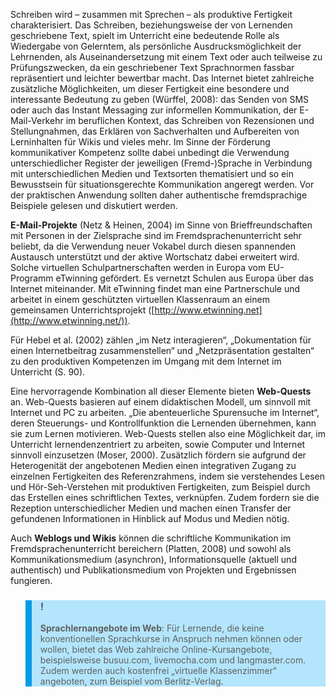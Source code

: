 <!-- filename: 05_Fremdsprachliche_Schreibfaehigkeit_entwickeln.md -->
<!-- title: Fremdsprachliche Schreibfähigkeit entwickeln -->

Schreiben wird – zusammen mit Sprechen – als produktive Fertigkeit charakterisiert. Das Schreiben, beziehungsweise der von Lernenden geschriebene Text, spielt im Unterricht eine bedeutende Rolle als Wiedergabe von Gelerntem, als persönliche Ausdrucksmöglichkeit der Lehrnenden, als Auseinandersetzung mit einem Text oder auch teilweise zu Prüfungszwecken, da ein geschriebener Text Sprachnormen fassbar repräsentiert und leichter bewertbar macht. Das Internet bietet zahlreiche zusätzliche Möglichkeiten, um dieser Fertigkeit eine besondere und interessante Bedeutung zu geben (Würffel, 2008): das Senden von SMS oder auch das Instant Messaging zur informellen Kommunikation, der E-Mail-Verkehr im beruflichen Kontext, das Schreiben von Rezensionen und Stellungnahmen, das Erklären von Sachverhalten und Aufbereiten von Lerninhalten für Wikis und vieles mehr. Im Sinne der Förderung kommunikativer Kompetenz sollte dabei unbedingt die Verwendung unterschiedlicher Register der jeweiligen (Fremd-)Sprache in Verbindung mit unterschiedlichen Medien und Textsorten thematisiert und so ein Bewusstsein für situationsgerechte Kommunikation angeregt werden. Vor der praktischen Anwendung sollten daher authentische fremdsprachige Beispiele gelesen und diskutiert werden.

**E-Mail-Projekte** (Netz & Heinen, 2004) im Sinne von Brieffreundschaften mit Personen in der Zielsprache sind im Fremdsprachenunterricht sehr beliebt, da die Verwendung neuer Vokabel durch diesen spannenden Austausch unterstützt und der aktive Wortschatz dabei erweitert wird. Solche virtuellen Schulpartnerschaften werden in Europa vom EU-Programm eTwinning gefördert. Es vernetzt Schulen aus Europa über das Internet miteinander. Mit eTwinning findet man eine Partnerschule und arbeitet in einem geschützten virtuellen Klassenraum an einem gemeinsamen Unterrichtsprojekt ([http://www.etwinning.net](http://www.etwinning.net/)).

Für Hebel et al. (2002) zählen „im Netz interagieren“, „Dokumentation für einen Internetbeitrag zusammenstellen“ und „Netzpräsentation gestalten“ zu den produktiven Kompetenzen im Umgang mit dem Internet im Unterricht (S. 90).

Eine hervorragende Kombination all dieser Elemente bieten **Web-Quests** an. Web-Quests basieren auf einem didaktischen Modell, um sinnvoll mit Internet und PC zu arbeiten. „Die abenteuerliche Spurensuche im Internet“, deren Steuerungs- und Kontrollfunktion die Lernenden übernehmen, kann sie zum Lernen motivieren. Web-Quests stellen also eine Möglichkeit dar, im Unterricht lernendenzentriert zu arbeiten, sowie Computer und Internet sinnvoll einzusetzen (Moser, 2000). Zusätzlich fördern sie aufgrund der Heterogenität der angebotenen Medien einen integrativen Zugang zu einzelnen Fertigkeiten des Referenzrahmens, indem sie verstehendes Lesen und Hör-Seh-Verstehen mit produktiven Fertigkeiten, zum Beispiel durch das Erstellen eines schriftlichen Textes, verknüpfen. Zudem fordern sie die Rezeption unterschiedlicher Medien und machen einen Transfer der gefundenen Informationen in Hinblick auf Modus und Medien nötig.

Auch **Weblogs und Wikis** können die schriftliche Kommunikation im Fremdsprachenunterricht bereichern (Platten, 2008) und sowohl als Kommunikationsmedium (asynchron), Informationsquelle (aktuell und authentisch) und Publikationsmedium von Projekten und Ergebnissen fungieren.

<blockquote style="background: #B3E5FC; border-left: 10px solid #039BE5">

### !

**Sprachlernangebote im Web**: Für Lernende, die keine konventionellen Sprachkurse in Anspruch nehmen können oder wollen, bietet das Web zahlreiche Online-Kursangebote, beispielsweise busuu.com, livemocha.com und langmaster.com. Zudem werden auch kostenfrei „virtuelle Klassenzimmer“ angeboten, zum Beispiel vom Berlitz-Verlag.

</blockquote>
